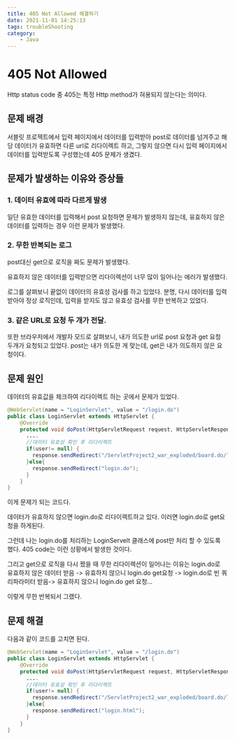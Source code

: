 ```yaml
---
title: 405 Not Allowed 해결하기
date: 2021-11-01 14:25:13
tags: troubleShooting
category: 
    - Java
---
```


# 405 Not Allowed

Http status code 중 405는 특정 Http method가 혀용되지 않는다는 의미다.

## 문제 배경

서블릿 프로젝트에서 입력 페이지에서 데이터를 입력받아 post로 데이터를 넘겨주고 
해당 데이터가 유효하면 다른 url로 리다이렉트 하고,
그렇지 않으면 다시 입력 페이지에서 데이터를 입력받도록 구성했는데 405 문제가 생겼다.



## 문제가 발생하는 이유와 증상들

### 1. 데이터 유효에 따라 다르게 발생

일단 유효한 데이터를 입력해서 post 요청하면 문제가 발생하지 않는데,
유효하지 않은 데이터를 입력하는 경우 이런 문제가 발생했다.

### 2. 무한 반복되는 로그

post대신 get으로 로직을 짜도 문제가 발생했다.

유효하지 않은 데이터를 입력받으면 리다이렉션이 너무 많이 일어나는 에러가 발생했다.

로그를 살펴보니 끝없이 데이터의 유효성 검사를 하고 있었다.
분명, 다시 데이터를 입력받아야 정상 로직인데, 입력을 받지도 않고 유효성 검사를 무한 반복하고 있었다.

### 3. 같은 URL로 요청 두 개가 전달.

또한 브라우저에서 개발자 모드로 살펴보니, 내가 의도한 url로 post 요청과 get 요청 두개가 요청되고 있었다.
post는 내가 의도한 게 맞는데, get은 내가 의도하지 않은 요청이다.



## 문제 원인

데이터의 유효값을 체크하여 리다이렉트 하는 곳에서 문제가 있었다.

```java
@WebServlet(name = "LoginServlet", value = "/login.do")
public class LoginServlet extends HttpServlet {
    @Override
    protected void doPost(HttpServletRequest request, HttpServletResponse response) throws ServletException, IOException {
      ....
      //데이터 유효성 확인 후 리다이렉트
      if(user!= null) {
        response.sendRedirect("/ServletProject2_war_exploded/board.do/list");
      }else{
        response.sendRedirect("login.do");
      }
    }
}
```

이게 문제가 되는 코드다.

데이터가 유효하지 않으면 login.do로 리다이렉트하고 있다.
이러면 login.do로 get요청을 하게된다.

그런데 나는 login.do를 처리하는 LoginServelt 클래스에 post만 처리 할 수 있도록 했다.
405 code는 이런 상황에서 발생한 것이다.

그리고 get으로 로직을 다시 짰을 때 무한 리다이렉션이 일어나는 이유는
login.do로 유효하지 않은 데이터 받음 -> 유효하지 않으니 login.do get요청 -> login.do로 빈 쿼리파라미터 받음-> 유효하지 않으니 login.do get 요청...

이렇게 무한 반복되서 그랬다.



## 문제 해결

다음과 같이 코드를 고치면 된다.

```java
@WebServlet(name = "LoginServlet", value = "/login.do")
public class LoginServlet extends HttpServlet {
    @Override
    protected void doPost(HttpServletRequest request, HttpServletResponse response) throws ServletException, IOException {
      ....
      //데이터 유효성 확인 후 리다이렉트
      if(user!= null) {
        response.sendRedirect("/ServletProject2_war_exploded/board.do/list");
      }else{
        response.sendRedirect("login.html");
      }
    }
}
```



